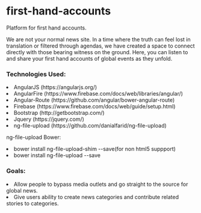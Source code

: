 # first-hand-accounts
<p>Platform for first hand accounts.</p>

<p>We are not your normal news site. In a time where the truth can feel lost in translation or filtered through agendas, we have created a space to connect directly with those bearing witness on the ground. Here, you can listen to and share your first hand accounts of global events as they unfold.</p>

<h3>Technologies Used:</h3>
<li>AngularJS (https://angularjs.org/) </li>
<li>AngularFire (https://www.firebase.com/docs/web/libraries/angular/)</li>
<li>Angular-Route (https://github.com/angular/bower-angular-route)</li>
<li>Firebase (https://www.firebase.com/docs/web/guide/setup.html)</li>
<li>Bootstrap (http://getbootstrap.com/)</li>
<li>Jquery (https://jquery.com/)</li>
<li>ng-file-upload (https://github.com/danialfarid/ng-file-upload)</li>

<p>ng-file-upload Bower:</p>
<li>bower install ng-file-upload-shim --save(for non html5 suppport)</li>
<li>bower install ng-file-upload --save</li>

<h3>Goals: </h3>

<li>Allow people to bypass media outlets and go straight to the source for global news.</li>

<li>Give users ability to create news categories and contribute related stories to categories.</li>


